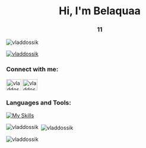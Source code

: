<h1 align="center">Hi, I'm Belaquaa</h1>
<h3 align="center">11</h3>

<p align="left"> <img src="https://komarev.com/ghpvc/?username=vladdossik&label=Profile%20views&color=0e75b6&style=flat" alt="vladdossik" /> </p>

<p align="left"> <a href="https://github.com/ryo-ma/github-profile-trophy"><img src="https://github-profile-trophy.vercel.app/?username=vladdossik" alt="vladdossik" /></a> </p>



<h3 align="left">Connect with me:</h3>
<p align="left">

<a href="https://instagram.com/vladdosiik" target="blank"><img align="center" src="https://cdn.jsdelivr.net/npm/simple-icons@3.0.1/icons/instagram.svg" alt="vladdosiik" height="30" width="40" /></a>
  <a href="https://t.me/vladdosiik" target="blank"><img align="center" src="https://cdn.jsdelivr.net/npm/simple-icons@3.0.1/icons/telegram.svg" alt="vladdosiik" height="30" width="40" /></a>
</p>

<h3 align="left">Languages and Tools:</h3>

[![My Skills](https://skills.thijs.gg/icons?i=java,spring,hibernate,git,docker,kubernetes,jenkins,kafka,rabbitmq,bots,maven,idea)](https://skills.thijs.gg)


<p><img align="left" src="https://github-readme-stats.vercel.app/api/top-langs?username=vladdossik&show_icons=true&locale=en&layout=compact" alt="vladdossik" /></p>

<p>&nbsp;<img align="center" src="https://github-readme-stats.vercel.app/api?username=vladdossik&show_icons=true&locale=en" alt="vladdossik" /></p>

<p><img align="center" src="https://github-readme-streak-stats.herokuapp.com/?user=vladdossik&" alt="vladdossik" /></p>



<!--
**Belaquaa/Belaquaa** is a ✨ _special_ ✨ repository because its `README.md` (this file) appears on your GitHub profile.

Here are some ideas to get you started:

- 🔭 I’m currently working on ...
- 🌱 I’m currently learning ...
- 👯 I’m looking to collaborate on ...
- 🤔 I’m looking for help with ...
- 💬 Ask me about ...
- 📫 How to reach me: ...
- 😄 Pronouns: ...
- ⚡ Fun fact: ...
-->
